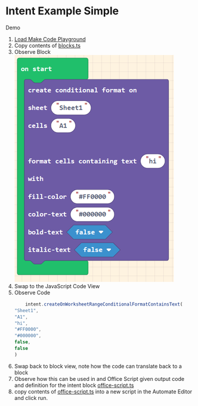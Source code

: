 # Intent Example Simple

Demo

1. [Load Make Code Playground](https://makecode.com/playground)
1. Copy contents of [blocks.ts](./blocks.ts)
1. Observe Block 
    ![](./block.png)
1. Swap to the JavaScript Code View
1. Observe Code
    ```typescript
        intent.createOnWorksheetRangeConditionalFormatContainsText(
    "Sheet1",
    "A1",
    "hi",
    "#FF0000",
    "#000000",
    false,
    false
    )
    ```
1. Swap back to block view, note how the code can translate back to a block
1. Observe how this can be used in and Office Script given output code and definition for the intent block [office-script.ts](./office-script.ts)
1. copy contents of [office-script.ts](./office-script.ts) into a new script in the Automate Editor and click run. 
